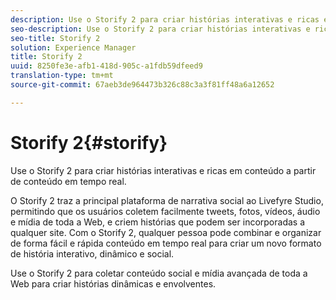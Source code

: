 ```yaml
---
description: Use o Storify 2 para criar histórias interativas e ricas em conteúdo a partir de conteúdo em tempo real.
seo-description: Use o Storify 2 para criar histórias interativas e ricas em conteúdo a partir de conteúdo em tempo real.
seo-title: Storify 2
solution: Experience Manager
title: Storify 2
uuid: 8250fe3e-afb1-418d-905c-a1fdb59dfeed9
translation-type: tm+mt
source-git-commit: 67aeb3de964473b326c88c3a3f81ff48a6a12652

---
```



# Storify 2{#storify}

Use o Storify 2 para criar histórias interativas e ricas em conteúdo a partir de conteúdo em tempo real.

O Storify 2 traz a principal plataforma de narrativa social ao Livefyre Studio, permitindo que os usuários coletem facilmente tweets, fotos, vídeos, áudio e mídia de toda a Web, e criem histórias que podem ser incorporadas a qualquer site. Com o Storify 2, qualquer pessoa pode combinar e organizar de forma fácil e rápida conteúdo em tempo real para criar um novo formato de história interativo, dinâmico e social.

Use o Storify 2 para coletar conteúdo social e mídia avançada de toda a Web para criar histórias dinâmicas e envolventes.
